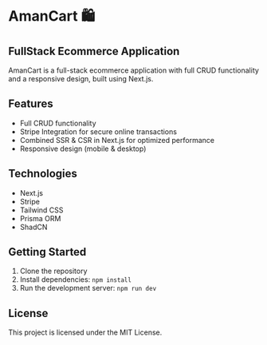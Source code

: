 # AmanCart 🛍️

## FullStack Ecommerce Application

AmanCart is a full-stack ecommerce application with full CRUD functionality and a responsive design, built using Next.js.


## Features

- Full CRUD functionality
- Stripe Integration for secure online transactions
- Combined SSR & CSR in Next.js for optimized performance
- Responsive design (mobile & desktop)

## Technologies

- Next.js
- Stripe
- Tailwind CSS
- Prisma ORM
- ShadCN

## Getting Started

1. Clone the repository
2. Install dependencies: `npm install`
3. Run the development server: `npm run dev`

## License

This project is licensed under the MIT License.